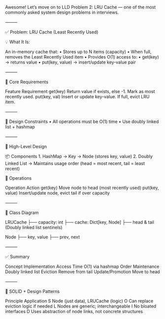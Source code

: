 Awesome! Let’s move on to LLD Problem 2: LRU Cache — one of the most commonly asked system design problems in interviews.

⸻

✅ Problem: LRU Cache (Least Recently Used)

💡 What It Is:

An in-memory cache that:
	•	Stores up to N items (capacity)
	•	When full, removes the Least Recently Used item
	•	Provides O(1) access to:
	•	get(key) → returns value
	•	put(key, value) → insert/update key-value pair

⸻

🧱 Core Requirements

Feature	Requirement
get(key)	Return value if exists, else -1. Mark as most recently used.
put(key, val)	Insert or update key-value. If full, evict LRU item.


⸻

🎯 Design Constraints
	•	All operations must be O(1) time
	•	Use doubly linked list + hashmap

⸻

🧠 High-Level Design

📦 Components
	1.	HashMap → Key → Node (stores key, value)
	2.	Doubly Linked List → Maintains usage order (head = most recent, tail = least recent)

🔁 Operations

Operation	Action
get(key)	Move node to head (most recently used)
put(key, value)	Insert/update node, evict tail if over capacity


⸻

🧩 Class Diagram

LRUCache
 ├── capacity: int
 ├── cache: Dict[key, Node]
 ├── head & tail (Doubly linked list sentinels)

Node
 ├── key, value
 ├── prev, next


⸻

✅ Summary

Concept	Implementation
Access Time	O(1) via hashmap
Order Maintenance	Doubly linked list
Eviction	Remove from tail
Update/Promotion	Move to head


⸻

🧠 SOLID + Design Patterns

Principle	Application
S	Node (just data), LRUCache (logic)
O	Can replace eviction logic if needed
L	Nodes are generic; interchangeable
I	No bloated interfaces
D	Uses abstraction of node links, not concrete structures

